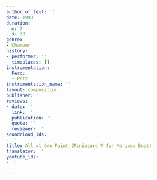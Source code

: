 ```yaml
---
author_of_text: ''
date: 1993
duration:
  m: 7
  s: 30
genre:
- Chamber
history:
- performer: ''
  timeplaces: []
instrumentation:
  Perc:
  - Perc
instrumentation_name: ''
layout: composition
publisher: ''
reviews:
- date: ''
  link: ''
  publication: ''
  quote: ''
  reviewer: ''
soundcloud_ids:
- ''
title: All at One Point (Miniature V for Marimba Duet)
translator: ''
youtube_ids:
- ''

---
```

